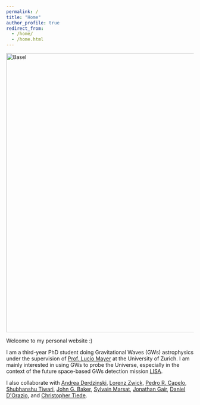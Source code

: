 ```yaml
---
permalink: /
title: "Home"
author_profile: true
redirect_from: 
  - /home/
  - /home.html
---
```



<img class="img-responsive" src="https://muditgarg96.github.io/images/Profile2.jpg" title="Basel" width="750">

Welcome to my personal website :)

I am a third-year PhD student doing Gravitational Waves (GWs) astrophysics under the supervision of <a href = "https://www.ics.uzh.ch/en/research/research-groups/Lucio-Mayer.html"  target="_blank">Prof. Lucio Mayer</a> at the University of Zurich. I am mainly interested in using GWs to probe the Universe, especially in the context of the future space-based GWs detection mission <a href= "https://www.elisascience.org/" target="_blank">LISA</a>. 

I also collaborate with <a href="https://amdastro.github.io/" target="_blank">Andrea Derdzinski</a>, <a href="https://lorenzzwick96.github.io/" target="_blank">Lorenz Zwick</a>, <a href="https://www.ics.uzh.ch/~pcapelo/" target="_blank">Pedro R. Capelo</a>, <a href="https://www.physik.uzh.ch/en/groups/jetzer/People/Shubhanshu-Tiwari.html">Shubhanshu Tiwari</a>, <a href="https://imagine.gsfc.nasa.gov/features/bios/baker/" target="_blank">John G. Baker</a>, <a href="https://annuaire.in2p3.fr/3631-9832/sylvain-marsat" target="_blank">Sylvain Marsat</a>, <a href="https://www.aei.mpg.de/person/99068/2784" target="_blank">Jonathan Gair</a>, <a href="https://sites.google.com/view/djdorazio/home" target="_blank">Daniel D'Orazio</a>, and <a href="https://sites.google.com/nyu.edu/ctiede/" target="_blank">Christopher Tiede</a>.
